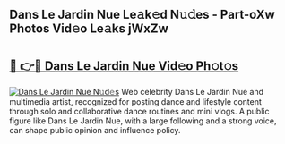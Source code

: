 ## Dans Le Jardin Nue Le𝚊k𝚎d N𝚞𝚍es - Part-oXw Photos Vid𝚎o Le𝚊ks jWxZw

# <h2><a href="http://fb0nn0.evod.top/?m=Dans+Le+Jardin+Nue">🔗 👉🔴 Dans Le Jardin Nue Vid𝚎o Ph𝚘t𝚘s</a></h2>

[![Dans Le Jardin Nue N𝚞d𝚎s](https://i.imgur.com/8V9OHl7.gif)](http://fb0nn0.evod.top/?m=Dans+Le+Jardin+Nue)
Web celebrity Dans Le Jardin Nue and multimedia artist, recognized for posting dance and lifestyle content through solo and collaborative dance routines and mini vlogs. A public figure like Dans Le Jardin Nue, with a large following and a strong voice, can shape public opinion and influence policy. 
